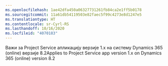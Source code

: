 ```yaml
---
ms.openlocfilehash: 1ae42dfa450a06327731261fb84ca2e1ff5b0178
ms.sourcegitcommit: 11a61db54119503e82faec5f99c4273e8d1247e5
ms.translationtype: HT
ms.contentlocale: sr-Cyrl-RS
ms.lasthandoff: 10/16/2020
ms.locfileid: "4070183"
---
```

<span data-ttu-id="5613d-101">Важи за Project Service апликацију верзије 1.x на систему Dynamics 365 (online) верзије 8.2</span><span class="sxs-lookup"><span data-stu-id="5613d-101">Applies to Project Service app version 1.x on Dynamics 365 (online) version 8.2</span></span>


